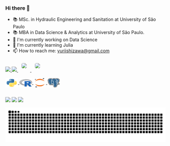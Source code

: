 ### Hi there 👋

- 📚 MSc. in Hydraulic Engineering and Sanitation at University of São Paulo
- 📚 MBA in Data Science & Analytics at University of São Paulo.
- 🔭 I'm currently working on Data Science
- 🌱 I'm currently learning Julia
- 📫 How to reach me: yuriishizawa@gmail.com

<div>
  <a href="https://github.com/yuriishizawa">
  <img height="180em" src="https://github-readme-stats.vercel.app/api?username=yuriishizawa&show_icons=true&theme=dracula&include_all_commits=true&count_private=true"/>
  <img height="180em" src="https://github-readme-stats.vercel.app/api/top-langs/?username=yuriishizawa&layout=compact&langs_count=7&theme=dracula"/>
  <img height="150em" src="https://github-profile-summary-cards.vercel.app/api/cards/profile-details?username=yuriishizawa&show_icons=true&theme=dracula" style="border: 1px solid white; border-radius: 5px; margin: 10px;">
  <img height="150em" src="https://github-profile-summary-cards.vercel.app/api/cards/productive-time?username=yuriishizawa&show_icons=true&theme=dracula" style="border: 1px solid white; border-radius: 5px; margin: 10px;">
</div>

<div style="display: inline_block"><br>
  <img align="center" alt="Yuri-Python" height="30" width="40" src="https://raw.githubusercontent.com/devicons/devicon/master/icons/python/python-original.svg">
  <img align="center" alt="Yuri-R" height="30" width="40" src="https://raw.githubusercontent.com/devicons/devicon/master/icons/r/r-original.svg">
  <img align="center" alt="Yuri-R" height="30" width="40" src="https://raw.githubusercontent.com/devicons/devicon/master/icons/jupyter/jupyter-original.svg">
  <img align="center" alt="Yuri-postgree" height="30" width="40" src="https://raw.githubusercontent.com/devicons/devicon/master/icons/postgresql/postgresql-original.svg">
</div>

##

<div>
  <a href="https://instagram.com/yuriishizawa" target="_blank"><img src="https://img.shields.io/badge/-Instagram-%23E4405F?style=for-the-badge&logo=instagram&logoColor=white" target="_blank"></a>
  <a href = "mailto:yuriishizawa@gmail.com"><img src="https://img.shields.io/badge/-Gmail-%23333?style=for-the-badge&logo=gmail&logoColor=white" target="_blank"></a>
  <a href="https://www.linkedin.com/in/yuriishizawa" target="_blank"><img src="https://img.shields.io/badge/-LinkedIn-%230077B5?style=for-the-badge&logo=linkedin&logoColor=white" target="_blank"></a>
</div>

![Snake animation](https://github.com/yuriishizawa/yuriishizawa/blob/output/github-contribution-grid-snake.svg)
